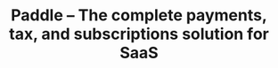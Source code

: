 ---
name: paddle

host: paddle.com
origin: https://paddle.com
pathname: /
search: 
href: https://paddle.com/
title: Paddle – The complete payments, tax, and subscriptions solution for SaaS

ogTitle: Paddle – The complete payments, tax, and subscriptions solution for SaaS

twitterTitle: Paddle – The complete payments, tax, and subscriptions solution for SaaS

description: >-
  B2B and B2C software companies around the globe use Paddle to offload
  operational complexities so they can focus on growth. Paddle provides more
  than just the plumbing for your revenue. As a merchant of record, we take care
  of fraud, sales tax compliance, billing support and more.

ogDescription: ''

image: https://images.prismic.io/paddle/93ad72d1-90fb-4d6f-847f-6eb9f5c69bf6_paddle-share-image.png?auto=compress,format&rect=0,0,1280,630&w=1280&h=630
ogImage: https://images.prismic.io/paddle/93ad72d1-90fb-4d6f-847f-6eb9f5c69bf6_paddle-share-image.png?auto=compress,format&rect=0,0,1280,630&w=1280&h=630
twitterImage: https://images.prismic.io/paddle/93ad72d1-90fb-4d6f-847f-6eb9f5c69bf6_paddle-share-image.png?auto=compress,format&rect=10,0,1260,630&w=1024&h=512
keywords: 
logo: 
---